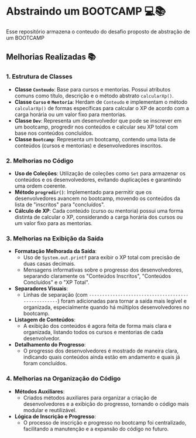 # Abstraindo um BOOTCAMP 💻📚

Esse repositório armazena o conteudo do desafio proposto de abstração de um BOOTCAMP

## Melhorias Realizadas 📚

### 1. **Estrutura de Classes**
- **Classe `Conteudo`**: Base para cursos e mentorias. Possui atributos comuns como título, descrição e o método abstrato `calcularXp()`.
- **Classe `Curso` e `Mentoria`**: Herdam de `Conteudo` e implementam o método `calcularXp()` de formas específicas para calcular o XP de acordo com a carga horária ou um valor fixo para mentorias.
- **Classe `Dev`**: Representa um desenvolvedor que pode se inscrever em um bootcamp, progredir nos conteúdos e calcular seu XP total com base nos conteúdos concluídos.
- **Classe `Bootcamp`**: Representa um bootcamp, contendo uma lista de conteúdos (cursos e mentorias) e desenvolvedores inscritos.

### 2. **Melhorias no Código**
- **Uso de Coleções**: Utilização de coleções como `Set` para armazenar os conteúdos e os desenvolvedores, evitando duplicações e garantindo uma ordem coerente.
- **Método `progredir()`**: Implementado para permitir que os desenvolvedores avancem no bootcamp, movendo os conteúdos da lista de "inscritos" para "concluídos".
- **Cálculo de XP**: Cada conteúdo (curso ou mentoria) possui uma forma distinta de calcular o XP, considerando a carga horária dos cursos ou um valor fixo para as mentorias.

### 3. **Melhorias na Exibição da Saída**
- **Formatação Melhorada da Saída**:
    - Uso de `System.out.printf` para exibir o XP total com precisão de duas casas decimais.
    - Mensagens informativas sobre o progresso dos desenvolvedores, separando claramente os "Conteúdos Inscritos", "Conteúdos Concluídos" e o "XP Total".
- **Separadores Visuais**:
    - Linhas de separação (com `---------------------------------------------------`) foram adicionadas para tornar a saída mais legível e organizada, especialmente quando há múltiplos desenvolvedores no bootcamp.
- **Listagem de Conteúdos**:
    - A exibição dos conteúdos é agora feita de forma mais clara e organizada, listando todos os cursos e mentorias de cada desenvolvedor.
- **Detalhamento do Progresso**:
    - O progresso dos desenvolvedores é mostrado de maneira clara, indicando quais conteúdos ainda estão em andamento e quais já foram concluídos.

### 4. **Melhorias na Organização do Código**
- **Métodos Auxiliares**:
    - Criados métodos auxiliares para organizar a criação de desenvolvedores e a exibição do progresso, tornando o código mais modular e reutilizável.
- **Lógica de Inscrição e Progresso**:
    - O processo de inscrição e progresso no bootcamp foi centralizado, facilitando a manutenção e a expansão do código no futuro.